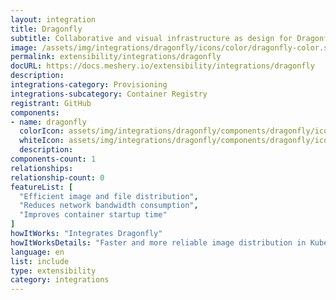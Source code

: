 ```yaml
---
layout: integration
title: Dragonfly
subtitle: Collaborative and visual infrastructure as design for Dragonfly
image: /assets/img/integrations/dragonfly/icons/color/dragonfly-color.svg
permalink: extensibility/integrations/dragonfly
docURL: https://docs.meshery.io/extensibility/integrations/dragonfly
description: 
integrations-category: Provisioning
integrations-subcategory: Container Registry
registrant: GitHub
components: 
- name: dragonfly
  colorIcon: assets/img/integrations/dragonfly/components/dragonfly/icons/color/dragonfly-color.svg
  whiteIcon: assets/img/integrations/dragonfly/components/dragonfly/icons/white/dragonfly-white.svg
  description: 
components-count: 1
relationships: 
relationship-count: 0
featureList: [
  "Efficient image and file distribution",
  "Reduces network bandwidth consumption",
  "Improves container startup time"
]
howItWorks: "Integrates Dragonfly"
howItWorksDetails: "Faster and more reliable image distribution in Kubernetes"
language: en
list: include
type: extensibility
category: integrations
---
```

